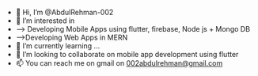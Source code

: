 - 👋 Hi, I’m @AbdulRehman-002
- 👀 I’m interested in
- --> Developing Mobile Apps using flutter, firebase, Node js + Mongo DB
- -->Developing Web Apps in MERN
- 🌱 I’m currently learning ...
- 💞️ I’m looking to collaborate on mobile app development using flutter
- 📫 You can reach me on gmail on 002abdulrehman@gmail.com

<!---
AbdulRehman-002/AbdulRehman-002 is a ✨ special ✨ repository because its `README.md` (this file) appears on your GitHub profile.
You can click the Preview link to take a look at your changes.
--->
